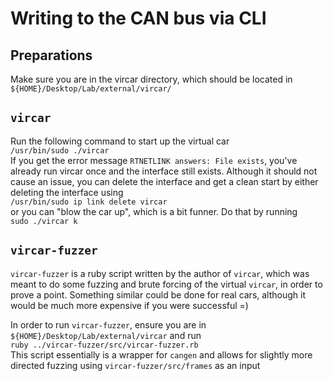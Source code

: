 # Writing to the CAN bus via CLI  
## Preparations  
Make sure you are in the vircar directory, which should be located in `${HOME}/Desktop/Lab/external/vircar/`  

## `vircar`  
Run the following command to start up the virtual car  
`/usr/bin/sudo ./vircar`  
If you get the error message `RTNETLINK answers: File exists`, you've already run vircar once and the interface still exists.  Although it should not cause an issue, you can delete the interface and get a clean start by either deleting the interface using  
`/usr/bin/sudo ip link delete vircar`  
or you can "blow the car up", which is a bit funner.  Do that by running  
`sudo ./vircar k`  

## `vircar-fuzzer`  
`vircar-fuzzer` is a ruby script written by the author of `vircar`, which was meant to do some fuzzing and brute forcing of the virtual `vircar`, in order to prove a point.  Something similar could be done for real cars, although it would be much more expensive if you were successful =)  
  
In order to run `vircar-fuzzer`, ensure you are in `${HOME}/Desktop/Lab/external/vircar` and run  
`ruby ../vircar-fuzzer/src/vircar-fuzzer.rb`  
This script essentially is a wrapper for `cangen` and allows for slightly more directed fuzzing using `vircar-fuzzer/src/frames` as an input  

